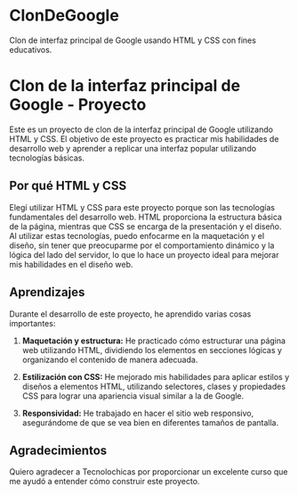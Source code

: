 # ClonDeGoogle
Clon de interfaz principal de Google usando HTML y CSS con fines educativos.

# Clon de la interfaz principal de Google - Proyecto

Este es un proyecto de clon de la interfaz principal de Google utilizando HTML y CSS. El objetivo de este proyecto es practicar mis habilidades de desarrollo web y aprender a replicar una interfaz popular utilizando tecnologías básicas.

## Por qué HTML y CSS

Elegí utilizar HTML y CSS para este proyecto porque son las tecnologías fundamentales del desarrollo web. HTML proporciona la estructura básica de la página, mientras que CSS se encarga de la presentación y el diseño. Al utilizar estas tecnologías, puedo enfocarme en la maquetación y el diseño, sin tener que preocuparme por el comportamiento dinámico y la lógica del lado del servidor, lo que lo hace un proyecto ideal para mejorar mis habilidades en el diseño web.

## Aprendizajes

Durante el desarrollo de este proyecto, he aprendido varias cosas importantes:

1. **Maquetación y estructura:** He practicado cómo estructurar una página web utilizando HTML, dividiendo los elementos en secciones lógicas y organizando el contenido de manera adecuada.

2. **Estilización con CSS:** He mejorado mis habilidades para aplicar estilos y diseños a elementos HTML, utilizando selectores, clases y propiedades CSS para lograr una apariencia visual similar a la de Google.

3. **Responsividad:** He trabajado en hacer el sitio web responsivo, asegurándome de que se vea bien en diferentes tamaños de pantalla.


## Agradecimientos

Quiero agradecer a Tecnolochicas por proporcionar un excelente curso que me ayudó a entender cómo construir este proyecto.


